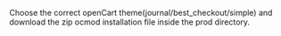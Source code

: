 Choose the correct openCart theme(journal/best_checkout/simple) and download the zip ocmod installation file inside the prod directory.

